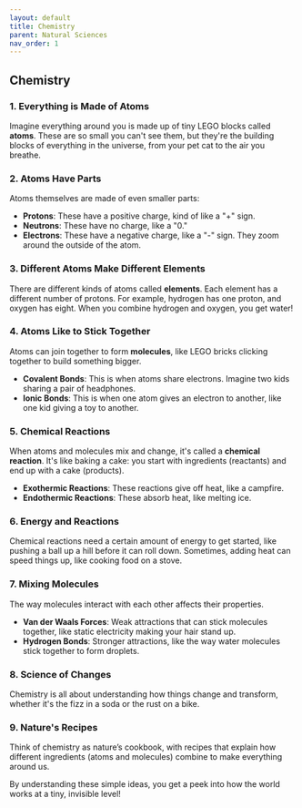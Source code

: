 ```yaml
---
layout: default
title: Chemistry
parent: Natural Sciences
nav_order: 1
---
```


## Chemistry

### **1. Everything is Made of Atoms**
Imagine everything around you is made up of tiny LEGO blocks called **atoms**. These are so small you can't see them, but they're the building blocks of everything in the universe, from your pet cat to the air you breathe.

### **2. Atoms Have Parts**
Atoms themselves are made of even smaller parts:

- **Protons**: These have a positive charge, kind of like a "+" sign.
- **Neutrons**: These have no charge, like a "0."
- **Electrons**: These have a negative charge, like a "-" sign. They zoom around the outside of the atom.

### **3. Different Atoms Make Different Elements**
There are different kinds of atoms called **elements**. Each element has a different number of protons. For example, hydrogen has one proton, and oxygen has eight. When you combine hydrogen and oxygen, you get water!

### **4. Atoms Like to Stick Together**
Atoms can join together to form **molecules**, like LEGO bricks clicking together to build something bigger.

- **Covalent Bonds**: This is when atoms share electrons. Imagine two kids sharing a pair of headphones.
- **Ionic Bonds**: This is when one atom gives an electron to another, like one kid giving a toy to another.

### **5. Chemical Reactions**
When atoms and molecules mix and change, it's called a **chemical reaction**. It's like baking a cake: you start with ingredients (reactants) and end up with a cake (products).

- **Exothermic Reactions**: These reactions give off heat, like a campfire.
- **Endothermic Reactions**: These absorb heat, like melting ice.

### **6. Energy and Reactions**
Chemical reactions need a certain amount of energy to get started, like pushing a ball up a hill before it can roll down. Sometimes, adding heat can speed things up, like cooking food on a stove.

### **7. Mixing Molecules**
The way molecules interact with each other affects their properties. 

- **Van der Waals Forces**: Weak attractions that can stick molecules together, like static electricity making your hair stand up.
- **Hydrogen Bonds**: Stronger attractions, like the way water molecules stick together to form droplets.

### **8. Science of Changes**
Chemistry is all about understanding how things change and transform, whether it's the fizz in a soda or the rust on a bike.

### **9. Nature's Recipes**
Think of chemistry as nature’s cookbook, with recipes that explain how different ingredients (atoms and molecules) combine to make everything around us.

By understanding these simple ideas, you get a peek into how the world works at a tiny, invisible level!
